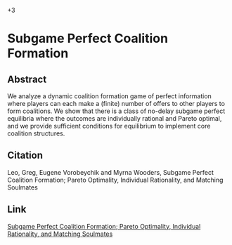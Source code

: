 +3

# Subgame Perfect Coalition Formation

## Abstract

We analyze a dynamic coalition formation game of perfect information
where players can each make a (finite) number of offers to other players to form
coalitions. We show that there is a class of no-delay subgame perfect equilibria where
the outcomes are individually rational and Pareto optimal, and we provide sufficient
conditions for equilibrium to implement core coalition structures.

## Citation

Leo, Greg, Eugene Vorobeychik and Myrna Wooders, Subgame Perfect Coalition Formation; Pareto Optimality, Individual Rationality, and Matching Soulmates

## Link

[Subgame Perfect Coalition Formation; Pareto Optimality, Individual Rationality, and Matching Soulmates](../files/Papers/WP_SPGS.pdf)
